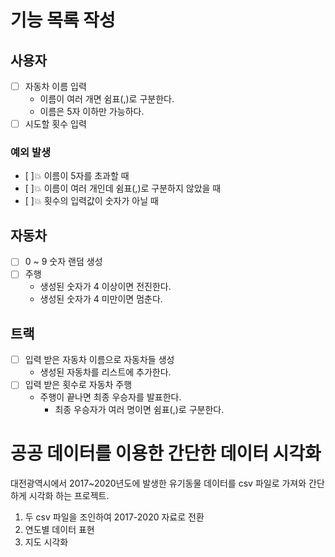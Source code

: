 기능 목록 작성
==========

## 사용자
- [ ] 자동차 이름 입력
  * 이름이 여러 개면 쉼표(,)로 구분한다.
  * 이름은 5자 이하만 가능하다.
- [ ] 시도할 횟수 입력
### 예외 발생
- [ ]:boom: 이름이 5자를 초과할 때  
- [ ]:boom: 이름이 여러 개인데 쉼표(,)로 구분하지 않았을 때  
- [ ]:boom: 횟수의 입력값이 숫자가 아닐 때

## 자동차
- [ ] 0 ~ 9 숫자 랜덤 생성
- [ ] 주행
  * 생성된 숫자가 4 이상이면 전진한다.
  * 생성된 숫자가 4 미만이면 멈춘다.
## 트랙
- [ ] 입력 받은 자동차 이름으로 자동차들 생성
  * 생성된 자동차를 리스트에 추가한다.
- [ ] 입력 받은 횟수로 자동차 주행
  * 주행이 끝나면 최종 우승자를 발표한다.
    * 최종 우승자가 여러 명이면 쉼표(,)로 구분한다.


# 공공 데이터를 이용한 간단한 데이터 시각화

대전광역시에서 2017~2020년도에 발생한 유기동물 데이터를 csv 파일로 가져와 간단하게 시각화 하는 프로젝트.

1. 두 csv 파일을 조인하여 2017-2020 자료로 전환
2. 연도별 데이터 표현
3. 지도 시각화
